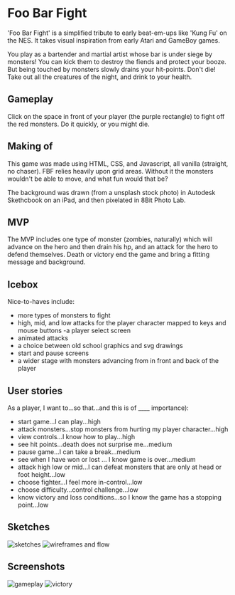 # Foo Bar Fight

'Foo Bar Fight' is a simplified tribute to early beat-em-ups like 'Kung Fu' on the NES. It takes visual inspiration from early Atari and GameBoy games.

You play as a bartender and martial artist whose bar is under siege by monsters! You can kick them to destroy the fiends and protect your booze. But being touched by monsters slowly drains your hit-points. Don't die! Take out all the creatures of the night, and drink to your health.

## Gameplay
Click on the space in front of your player (the purple rectangle) to fight off the red monsters. Do it quickly, or you might die.

## Making of
This game was made using HTML, CSS, and Javascript, all vanilla (straight, no chaser). FBF relies heavily upon grid areas. Without it the monsters wouldn't be able to move, and what fun would that be?

The background was drawn (from a unsplash stock photo) in Autodesk Skethcbook on an iPad, and then pixelated in 8Bit Photo Lab.

## MVP
The MVP includes one type of monster (zombies, naturally) which will advance on the hero and then drain his hp, and an attack for the hero to defend themselves. Death or victory end the game and bring a fitting message and background.

## Icebox
Nice-to-haves include: 
- more types of monsters to fight
- high, mid, and low attacks for the player character mapped to keys and mouse buttons
-a player select screen 
- animated attacks
- a choice between old school graphics and svg drawings
- start and pause screens
- a wider stage with monsters advancing from in front and back of the player

## User stories

As a player, I want to...so that...and this is of ____ importance):
- start game...I can play...high
- attack monsters...stop monsters from hurting my player character...high
- view controls...I know how to play...high
- see hit points...death does not surprise me...medium
- pause game...I can take a break...medium
- see when I have won or lost ... I know game is over...medium
- attack high low or mid...I can defeat monsters that are only at head or foot height...low
- choose fighter...I feel more in-control...low
- choose difficulty...control challenge...low
- know victory and loss conditions...so I know the game has a stopping point...low

## Sketches
![sketches](https://raw.githubusercontent.com/ctavispost/foobarfight/main/images/sketches.jpg "gameplay sketches")
![wireframes and flow](https://raw.githubusercontent.com/ctavispost/foobarfight/main/images/PXL_20201002_222501520.jpg "wireframes with flow")

## Screenshots
![gameplay](https://raw.githubusercontent.com/ctavispost/foobarfight/main/images/screeenshot.jpg "gameplay")
![victory](https://raw.githubusercontent.com/ctavispost/foobarfight/main/images/victoryScreen.jpg "victory")

